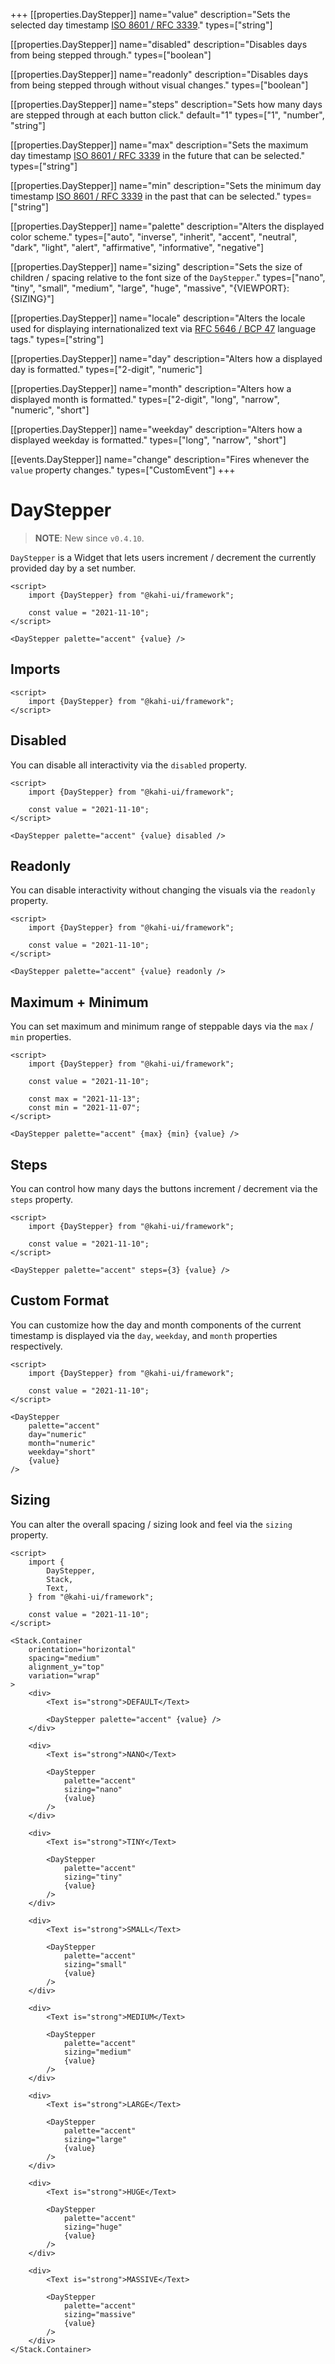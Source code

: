 +++
[[properties.DayStepper]]
name="value"
description="Sets the selected day timestamp [ISO 8601 / RFC 3339](https://www.w3.org/TR/NOTE-datetime)."
types=["string"]

[[properties.DayStepper]]
name="disabled"
description="Disables days from being stepped through."
types=["boolean"]

[[properties.DayStepper]]
name="readonly"
description="Disables days from being stepped through without visual changes."
types=["boolean"]

[[properties.DayStepper]]
name="steps"
description="Sets how many days are stepped through at each button click."
default="1"
types=["1", "number", "string"]

[[properties.DayStepper]]
name="max"
description="Sets the maximum day timestamp [ISO 8601 / RFC 3339](https://www.w3.org/TR/NOTE-datetime) in the future that can be selected."
types=["string"]

[[properties.DayStepper]]
name="min"
description="Sets the minimum day timestamp [ISO 8601 / RFC 3339](https://www.w3.org/TR/NOTE-datetime) in the past that can be selected."
types=["string"]

[[properties.DayStepper]]
name="palette"
description="Alters the displayed color scheme."
types=["auto", "inverse", "inherit", "accent", "neutral", "dark", "light", "alert", "affirmative", "informative", "negative"]

[[properties.DayStepper]]
name="sizing"
description="Sets the size of children / spacing relative to the font size of the `DayStepper`."
types=["nano", "tiny", "small", "medium", "large", "huge", "massive", "{VIEWPORT}:{SIZING}"]

[[properties.DayStepper]]
name="locale"
description="Alters the locale used for displaying internationalized text via [RFC 5646 / BCP 47](https://www.w3.org/International/articles/language-tags) language tags."
types=["string"]

[[properties.DayStepper]]
name="day"
description="Alters how a displayed day is formatted."
types=["2-digit", "numeric"]

[[properties.DayStepper]]
name="month"
description="Alters how a displayed month is formatted."
types=["2-digit", "long", "narrow", "numeric", "short"]

[[properties.DayStepper]]
name="weekday"
description="Alters how a displayed weekday is formatted."
types=["long", "narrow", "short"]

[[events.DayStepper]]
name="change"
description="Fires whenever the `value` property changes."
types=["CustomEvent<void>"]
+++

# DayStepper

> **NOTE**: New since `v0.4.10`.

`DayStepper` is a Widget that lets users increment / decrement the currently provided day by a set number.

```svelte {title="DayStepper Preview" mode="repl"}
<script>
    import {DayStepper} from "@kahi-ui/framework";

    const value = "2021-11-10";
</script>

<DayStepper palette="accent" {value} />
```

## Imports

```svelte {title="DayStepper Imports"}
<script>
    import {DayStepper} from "@kahi-ui/framework";
</script>
```

## Disabled

You can disable all interactivity via the `disabled` property.

```svelte {title="DayStepper Disabled" mode="repl"}
<script>
    import {DayStepper} from "@kahi-ui/framework";

    const value = "2021-11-10";
</script>

<DayStepper palette="accent" {value} disabled />
```

## Readonly

You can disable interactivity without changing the visuals via the `readonly` property.

```svelte {title="DayStepper Readonly" mode="repl"}
<script>
    import {DayStepper} from "@kahi-ui/framework";

    const value = "2021-11-10";
</script>

<DayStepper palette="accent" {value} readonly />
```

## Maximum + Minimum

You can set maximum and minimum range of steppable days via the `max` / `min` properties.

```svelte {title="DayStepper Maximum + Minimum" mode="repl"}
<script>
    import {DayStepper} from "@kahi-ui/framework";

    const value = "2021-11-10";

    const max = "2021-11-13";
    const min = "2021-11-07";
</script>

<DayStepper palette="accent" {max} {min} {value} />
```

## Steps

You can control how many days the buttons increment / decrement via the `steps` property.

```svelte {title="DayStepper Step" mode="repl"}
<script>
    import {DayStepper} from "@kahi-ui/framework";

    const value = "2021-11-10";
</script>

<DayStepper palette="accent" steps={3} {value} />
```

## Custom Format

You can customize how the day and month components of the current timestamp is displayed via the `day`, `weekday`, and `month` properties respectively.

```svelte {title="DayStepper Custom Format" mode="repl"}
<script>
    import {DayStepper} from "@kahi-ui/framework";

    const value = "2021-11-10";
</script>

<DayStepper
    palette="accent"
    day="numeric"
    month="numeric"
    weekday="short"
    {value}
/>
```

## Sizing

You can alter the overall spacing / sizing look and feel via the `sizing` property.

```svelte {title="DayStepper Sizing" mode="repl"}
<script>
    import {
        DayStepper,
        Stack,
        Text,
    } from "@kahi-ui/framework";

    const value = "2021-11-10";
</script>

<Stack.Container
    orientation="horizontal"
    spacing="medium"
    alignment_y="top"
    variation="wrap"
>
    <div>
        <Text is="strong">DEFAULT</Text>

        <DayStepper palette="accent" {value} />
    </div>

    <div>
        <Text is="strong">NANO</Text>

        <DayStepper
            palette="accent"
            sizing="nano"
            {value}
        />
    </div>

    <div>
        <Text is="strong">TINY</Text>

        <DayStepper
            palette="accent"
            sizing="tiny"
            {value}
        />
    </div>

    <div>
        <Text is="strong">SMALL</Text>

        <DayStepper
            palette="accent"
            sizing="small"
            {value}
        />
    </div>

    <div>
        <Text is="strong">MEDIUM</Text>

        <DayStepper
            palette="accent"
            sizing="medium"
            {value}
        />
    </div>

    <div>
        <Text is="strong">LARGE</Text>

        <DayStepper
            palette="accent"
            sizing="large"
            {value}
        />
    </div>

    <div>
        <Text is="strong">HUGE</Text>

        <DayStepper
            palette="accent"
            sizing="huge"
            {value}
        />
    </div>

    <div>
        <Text is="strong">MASSIVE</Text>

        <DayStepper
            palette="accent"
            sizing="massive"
            {value}
        />
    </div>
</Stack.Container>
```
